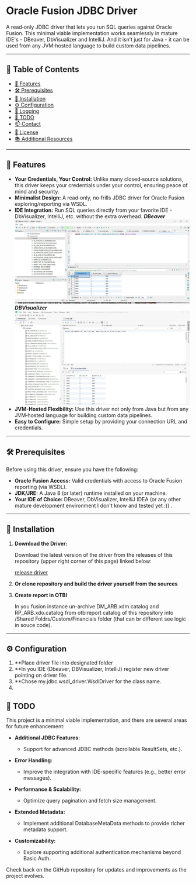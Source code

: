 # Oracle Fusion JDBC Driver

A read‑only JDBC driver that lets you run SQL queries against Oracle Fusion.
This minimal viable implementation works seamlessly in mature IDE's - DBeaver, DbVisualizer and IntelliJ. 
And it isn’t just for Java - it can be used from any JVM‑hosted language to build custom data pipelines.

---

## 📄 Table of Contents

- [🚀 Features](#-features)
- [🛠 Prerequisites](#-prerequisites)
- [📝 Installation](#-installation)
- [⚙️ Configuration](#-configuration)
- [📜 Logging](#-logging)
- [📝 TODO](#-todo)
- [📫 Contact](#-contact)
- [📝 License](#-license)
- [📚 Additional Resources](#-additional-resources)

---

## 🚀 Features
- **Your Credentials, Your Control:** Unlike many closed‑source solutions, this driver keeps your credentials under your control, ensuring peace of mind and security.
- **Minimalist Design:** A read‑only, no‑frills JDBC driver for Oracle Fusion exploring/reporting via WSDL.
- **IDE Integration:** Run SQL queries directly from your favorite IDE - DbVisualizer, IntelliJ, etc. without the extra overhead.
_**DBeaver**_
![dbeaver](pics/dbeaver.jpg)
_**DBVisualizer**_ 
![dbvisualizer](pics/dbvisualizer.jpg)
- **JVM-Hosted Flexibility:** Use this driver not only from Java but from any JVM‑hosted language for building custom data pipelines.
- **Easy to Configure:** Simple setup by providing your connection URL and credentials.

---

## 🛠 Prerequisites

Before using this driver, ensure you have the following:

- **Oracle Fusion Access:** Valid credentials with access to Oracle Fusion reporting (via WSDL).
- **JDK/JRE:** A Java 8 (or later) runtime installed on your machine.
- **Your IDE of Choice:** DBeaver, DbVisualizer, IntelliJ IDEA (or any other mature development environment I don't know and tested yet :)) .

---

## 📝 Installation

1. **Download the Driver:**

   Download the latest version of the driver from the releases of this repository (upper right corner of this page) linked below:

   [release driver](https://github.com/krokozyab/ofjdbc/releases/tag/initial)

2. **Or clone repository and build the driver yourself from the sources**

3. **Create report in OTBI**

   In you fusion instance un-archive DM_ARB.xdm.catalog and RP_ARB.xdo.catalog from otbireport catalog of this repository
into /Shared Foldrs/Custom/Financials folder (that can br different see logic in souce code). 

---

## ⚙️ Configuration

1. **Place driver file into designated folder
2. **In you IDE (Dbeaver, DBVisualizer, IntelliJ) register new driver pointing on driver file.
3. **Chose my.jdbc.wsdl_driver.WsdlDriver for the class name.
4. 

## 📝 TODO

This project is a minimal viable implementation, and there are several areas for future enhancement:

- **Additional JDBC Features:**
   - Support for advanced JDBC methods (scrollable ResultSets, etc.).

- **Error Handling:**
   - Improve the integration with IDE-specific features (e.g., better error messages).

- **Performance & Scalability:**
   - Optimize query pagination and fetch size management.

- **Extended Metadata:**
   - Implement additional DatabaseMetaData methods to provide richer metadata support.

- **Customizability:**
   - Explore supporting additional authentication mechanisms beyond Basic Auth.

Check back on the GitHub repository for updates and improvements as the project evolves.




